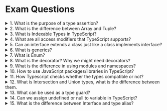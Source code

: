# Exam Questions

<details>
<summary>1. What is the purpose of a type assertion?</summary>

>**Answer:**
> In TypeScript, type assertion is a way to tell the compiler what is the type of a variable.
> Type assertion is used when the type of the target variable might not be known or the programmer knows better what is the actual type of it.
>
> It has no runtime impact, and is used purely by the compiler. 

</details>


<details>
<summary>2. What is the difference between Array and Tuple?</summary>

>**Answer:**
> In array you can define type of all elements. Using tuples allow us define what type of data can be stored in every position inside of an array.

</details>


<details>
<summary>3. What is Indexable Types in TypeScript?</summary>

>**Answer:**
> Indexable types have an index signature that describes the types we can use to index into the object, along with the corresponding return types when indexing.
>
> There are two types of supported index signatures: `string` and `number`.

</details>


<details>
<summary>4. What are all access modifiers that TypeScript supports?</summary>

>**Answer:**
> TypeScript supports access modifiers public, private and protected which determine the accessibility of a class member as given below:
> * `public` - All the members of the class, its child classes, and the instance of the class can access.
> * `protected` - All the members of the class and its child classes can access them. But the instance of the class can not access.
> * `private` - Only the members of the class can access them.
> 
> If an access modifier is not specified it is implicitly `public` as that matches the convenient nature of JavaScript.


</details>


<details>
<summary>5. Can an interface extends a class just like a class implements interface?</summary>

>**Answer:**
> Yes, an interface extends a class, when it does it inherits the members of the class but not their implementations.
> 
> Interfaces inherit even the private and protected members of a base class.
> This means that when you create an interface that extends a class with private or protected members,
that interface type can only be implemented by that class or a subclass of it.

</details>


<details>
<summary>6. What is generics?</summary>

>**Answer:**
> Generics refer to a feature that allows using type as a parameter.
> This enables the development of universal classes and methods that and allow us to encapsulate operations that are not specific to a particular data type.

</details>


<details>
<summary>7. What is Enum? </summary>

>**Answer:**
> Enums or enumerations are a data type supported in TypeScript.
> Enums allow us to declare a set of named constants i.e. a collection of related values that can be numeric or string values.
>
> Also you can use Enum as a union of its members.


</details>


<details>
<summary>8. What is the decorator? Why we might need decorators?</summary>

>**Answer:**
> A decorator is a function that applies to a class, method, property or parameter and adds some logic or metadata to it.
> 
> Whilst functional composition is already possible in JavaScript, it’s significantly more difficult to apply the same techniques to other pieces of code 
(e.g. classes and class properties).
> Decorators also allow for a cleaner syntax for applying these wrappers around your code.


</details>


<details>
<summary>9. What is the difference in using modules and namespaces?</summary>

>**Answer:**
> Namespaces are simply named JavaScript objects in the global namespace. This makes namespaces a very simple construct to use. 
> 
> Just like namespaces, modules can contain both code and declarations.The main difference is that modules declare their dependencies.
> Modules also have a dependency on a module loader.
> For a small JS application this might not be optimal, but for larger applications, the cost comes with long term modularity and maintainability benefits.
> Modules provide for better code reuse, stronger isolation and better tooling support for bundling.

</details>


<details>
<summary>10. How to use JavaScript packages/libraries in TypeScript?</summary>

>**Answer:**
> If you want to use JS package in TS you need to use **definition file** for it. 
> The majority of popular libraries have typings in npm so they can be easily used with TypeScript. 
> If there is no definition file you can write it yourself.

</details>

<details>
<summary>11. How Typescript checks whether the types compatible or not?</summary>

>**Answer:**
> Type compatibility in TypeScript is based on structural subtyping.
> Structural typing is a way of relating types based solely on their members.
> The basic rule for TypeScript’s structural type system is that X is compatible with Y if Y has at least the same members as X.

</details>

<details>
<summary>12. What is Intersection and Union types, what is the difference between them.</summary>

>**Answer:**
> An intersection type combines multiple types into one. That means an object of intersection type will have all members of all types in intersection.
> 
> A union type describes a value that can be one of several types.


</details>

<details>
<summary>13. What can be used as a type guard?</summary>

>**Answer:**
> A type guard is some expression that performs a runtime check that guarantees the type in some scope.
> You can use `in`, `typeof` or `instanceof` operators to check type explicitly. 
> Also typescript allows you to narrow type using literal type check.
> If type assertions appear several times you can create User-Defined Type Guard function that perform runtime type check.

</details>

<details>
<summary>14. Can we assign undefined or null to variable in TypeScript?</summary>

>**Answer:**
> By default, the type checker considers `null` and `undefined` assignable to any variable.
>
> With `--strictNullChecks` flag when you declare a variable, it doesn’t automatically include `null` or `undefined`,
but you can include them explicitly using a union type. Also an optional parameter or property automatically includes undefined.

</details>

<details>
<summary>15. What is the difference between Interface and type alias?</summary>

>**Answer:**
> Aliasing doesn’t actually create a new type, it creates a new name to refer to that type, so  error messages won’t use the alias name.
> Alias can name primitives, unions, tuples, and any other types.

</details>

